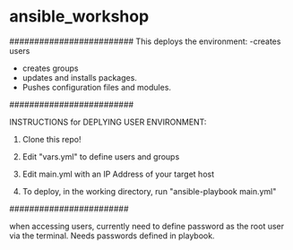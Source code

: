 # ansible_workshop

#########################
This deploys the environment: 
-creates users 
- creates groups
- updates and installs packages. 
- Pushes configuration files and modules. 

#########################

INSTRUCTIONS for DEPLYING USER ENVIRONMENT:

1. Clone this repo!

2. Edit "vars.yml" to define users and groups

3. Edit main.yml with an IP Address of your target host 

3. To deploy, in the working directory, run "ansible-playbook main.yml"

########################

when accessing users, currently need to define password as the root user via the terminal. Needs passwords defined in playbook. 
